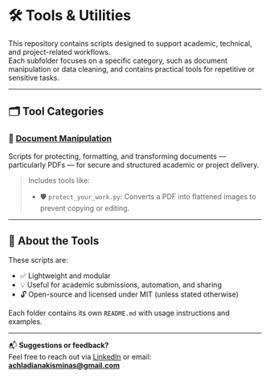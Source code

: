 # 🛠️ Tools & Utilities

This repository contains scripts designed to support academic, technical, and project-related workflows.  
Each subfolder focuses on a specific category, such as document manipulation or data cleaning, and contains practical tools for repetitive or sensitive tasks.

---

## 🗂️ Tool Categories

### 📄 [Document Manipulation](./document-manipulation/)
Scripts for protecting, formatting, and transforming documents — particularly PDFs — for secure and structured academic or project delivery.

> Includes tools like:
> - 🛡️ `protect_your_work.py`: Converts a PDF into flattened images to prevent copying or editing.

---

## 🔧 About the Tools

These scripts are:
- ✅ Lightweight and modular  
- 💡 Useful for academic submissions, automation, and sharing  
- 🔓 Open-source and licensed under MIT (unless stated otherwise)

Each folder contains its own `README.md` with usage instructions and examples.

---

📬 **Suggestions or feedback?**  
Feel free to reach out via [LinkedIn](https://www.linkedin.com/in/achladianakisminas/) or email: **achladianakisminas@gmail.com**

